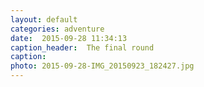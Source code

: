 ```yaml
---
layout: default
categories: adventure
date:  2015-09-28 11:34:13 
caption_header:  The final round
caption: 
photo: 2015-09-28-IMG_20150923_182427.jpg
---
```



